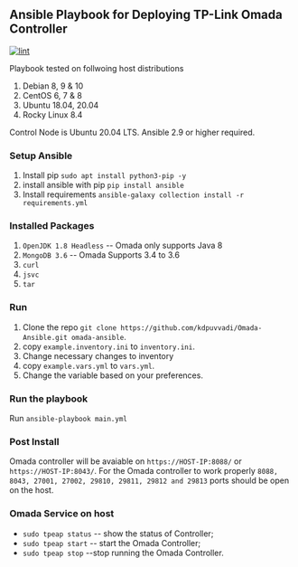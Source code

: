 ## Ansible Playbook for Deploying TP-Link Omada Controller

[![lint](https://github.com/kdpuvvadi/Omada-Ansible/actions/workflows/lint.yml/badge.svg)](https://github.com/kdpuvvadi/Omada-Ansible/actions/workflows/lint.yml)

Playbook tested on follwoing host distributions 
1. Debian 8, 9 & 10
2. CentOS 6, 7 & 8
3. Ubuntu 18.04, 20.04
4. Rocky Linux 8.4

Control Node is Ubuntu 20.04 LTS. Ansible 2.9 or higher required.

### Setup Ansible

1. Install pip `sudo apt install python3-pip -y`
2. install ansible with pip `pip install ansible` 
3. Install requirements `ansible-galaxy collection install -r requirements.yml`

### Installed Packages

1. `OpenJDK 1.8 Headless`   -- Omada only supports Java 8  
2. `MongoDB 3.6`    -- Omada Supports 3.4 to 3.6
3. `curl`
4. `jsvc`
5. `tar`

### Run

1. Clone the repo  `git clone https://github.com/kdpuvvadi/Omada-Ansible.git omada-ansible`. 
2. copy `example.inventory.ini` to `inventory.ini`.
3. Change necessary changes to inventory
4. copy `example.vars.yml` to `vars.yml`.
5. Change the variable based on your preferences.

### Run the playbook

Run `ansible-playbook main.yml` 

### Post Install

Omada controller will be avaiable on `https://HOST-IP:8088/`  or `https://HOST-IP:8043/`. For the Omada controller to work properly `8088, 8043, 27001, 27002, 29810, 29811, 29812 and 29813` ports should be open on the host. 


### Omada Service on host

*   `sudo tpeap status`     -- show the status of Controller;
*   `sudo tpeap start`     -- start the Omada Controller;
*   `sudo tpeap stop`     --stop running the Omada Controller.
